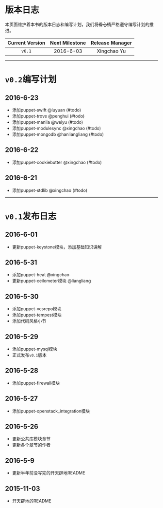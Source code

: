 # 版本日志

本页面维护着本书的版本日志和编写计划，我们将~~看心情~~严格遵守编写计划的推进。

|Current Version|Next Milestone|Release Manager| 
|:---:|:---:|:---:|
|`v0.1`| 2016-6-03| Xingchao Yu  |



---
# `v0.2`编写计划

## 2016-6-23
  - 添加puppet-swift @luyuan (#todo)
  - 添加puppet-trove @penghui (#todo)
  - 添加puppet-manila @weiyu (#todo)
  - 添加puppet-modulesync @xingchao (#todo)
  - 添加puppet-mongodb @hanliangliang (#todo)

## 2016-6-22
  - 添加puppet-cookiebutter @xingchao (#todo)

## 2016-6-21
  - 添加puppet-stdlib @xingchao (#todo)


---
# `v0.1`发布日志

## 2016-6-01
  - 更新puppet-keystone模块，添加基础知识讲解
## 2016-5-31
  - 添加puppet-heat @xingchao
  - 更新puppet-ceilometer模块 @liangliang

## 2016-5-30
  - 添加puppet-vcsrepo模块
  - 添加puppet-tempest模块
  - 添加代码风格小节

## 2016-5-29
  - 添加puppet-mysql模块
  - 正式发布`v0.1`版本

## 2016-5-28
  - 添加puppet-firewall模块

## 2016-5-27
  - 添加puppet-openstack_integration模块

## 2016-5-26 
  - 更新公共库模块章节
  - 更新各个章节的作者

## 2016-5-9
  - 更新半年前没写完的开天辟地README

## 2015-11-03
  - 开天辟地的README